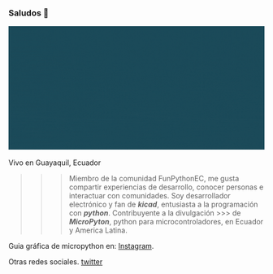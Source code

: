 ### Saludos 👋

![Gif, joselaica ](https://github.com/jlaica/jlaica/blob/main/joselaica.gif)

Vivo en Guayaquil, Ecuador

>>> Miembro de la comunidad FunPythonEC, me gusta compartir experiencias de desarrollo, conocer personas e interactuar con comunidades. 
>>> Soy desarrollador electrónico y fan de ***kicad***, entusiasta a la programación con ***python***. Contribuyente a la divulgación >>> de ***MicroPyton***, python para microcontroladores, en Ecuador y America Latina.

Guia gráfica de micropython en: [Instagram](https://www.instagram.com/joselaica.code.pcb/).

Otras redes sociales.
[twitter](https://twitter.com/joselaica)
